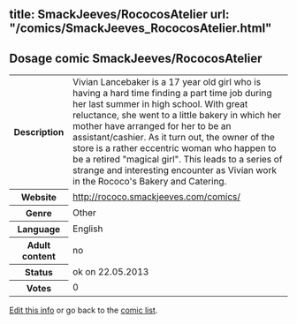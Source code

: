 title: SmackJeeves/RococosAtelier
url: "/comics/SmackJeeves_RococosAtelier.html"
---
Dosage comic SmackJeeves/RococosAtelier
-----------------------------------------

<p id="msg"></p>
<script type="text/javascript">
if (window.location.search === '?edit_info_mail=sent_ok') {
  var elem = document.getElementById("msg");
  elem.innerHTML = 'Edited information sucessfully sent for review, which is usually done daily. Thanks!';
  elem.className = 'ok';
}
</script>
<table class="comicinfo">
<tr>
<th>Description</th><td>Vivian Lancebaker is a 17 year old girl who is having a hard time finding a part time job during her last summer in high school. With great reluctance, she went to a little bakery in which her mother have arranged for her to be an assistant/cashier. As it turn out, the owner of the store is a rather eccentric woman who happen to be a retired &quot;magical girl&quot;. This leads to a series of strange and interesting encounter as Vivian work in the Rococo's Bakery and Catering.</td>
</tr>
<tr>
<th>Website</th><td><a href="http://rococo.smackjeeves.com/comics/">http://rococo.smackjeeves.com/comics/</a></td>
</tr>
<tr>
<th>Genre</th><td>Other</td>
</tr>
<tr>
<th>Language</th><td>English</td>
</tr>
<tr>
<th>Adult content</th><td>no</td>
</tr>
<tr>
<th>Status</th><td>ok on 22.05.2013</td>
</tr>
<tr>
<th>Votes</th><td>0</td>
</tr>
</table>

[Edit this info](SmackJeeves_RococosAtelier_edit.html) or go back to the [comic list](../comic-index.html).

